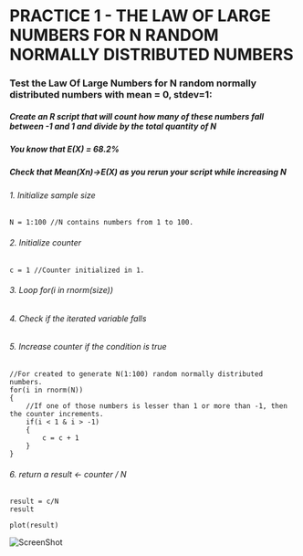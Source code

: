# PRACTICE 1 - THE LAW OF LARGE NUMBERS FOR N RANDOM NORMALLY DISTRIBUTED NUMBERS


### Test the Law Of Large Numbers for N random normally distributed numbers with mean = 0, stdev=1:


##### Create an R script that will count how many of these numbers fall between -1 and 1 and divide by the total quantity of N
##### You know that E(X) = 68.2%
##### Check that Mean(Xn)->E(X) as you rerun your script while increasing N


###### 1. Initialize sample size

	N = 1:100 //N contains numbers from 1 to 100.


###### 2. Initialize counter

	c = 1 //Counter initialized in 1.


###### 3. Loop for(i in rnorm(size))

###### 4. Check if the iterated variable falls

###### 5. Increase counter if the condition is true

	//For created to generate N(1:100) random normally distributed numbers.
	for(i in rnorm(N))
	{
		//If one of those numbers is lesser than 1 or more than -1, then the counter increments.
		if(i < 1 & i > -1)
		{
			c = c + 1
		}
	}


###### 6. return a result <- counter / N

	result = c/N
	result
	
	plot(result)

![ScreenShot](https://raw.github.com/sebastiansandovalcastro/DataMining/images/unit1/practice1plot.png) 